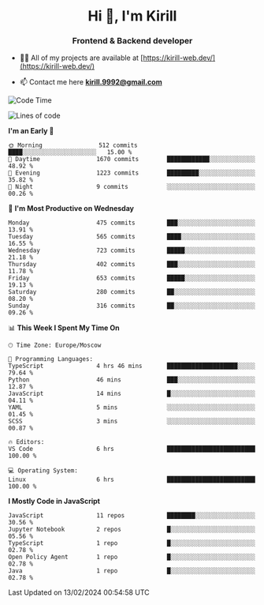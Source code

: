 <h1 align="center">Hi 👋, I'm Kirill</h1>
<h3 align="center">Frontend & Backend developer</h3>

- 👨‍💻 All of my projects are available at [https://kirill-web.dev/](https://kirill-web.dev/)

- 📫 Contact me here **kirill.9992@gmail.com**











<!--START_SECTION:waka-->
![Code Time](http://img.shields.io/badge/Code%20Time-1%2C649%20hrs%207%20mins-blue)

![Lines of code](https://img.shields.io/badge/From%20Hello%20World%20I%27ve%20Written-4.2%20million%20lines%20of%20code-blue)

**I'm an Early 🐤** 

```text
🌞 Morning                512 commits         ████░░░░░░░░░░░░░░░░░░░░░   15.00 % 
🌆 Daytime                1670 commits        ████████████░░░░░░░░░░░░░   48.92 % 
🌃 Evening                1223 commits        █████████░░░░░░░░░░░░░░░░   35.82 % 
🌙 Night                  9 commits           ░░░░░░░░░░░░░░░░░░░░░░░░░   00.26 % 
```
📅 **I'm Most Productive on Wednesday** 

```text
Monday                   475 commits         ███░░░░░░░░░░░░░░░░░░░░░░   13.91 % 
Tuesday                  565 commits         ████░░░░░░░░░░░░░░░░░░░░░   16.55 % 
Wednesday                723 commits         █████░░░░░░░░░░░░░░░░░░░░   21.18 % 
Thursday                 402 commits         ███░░░░░░░░░░░░░░░░░░░░░░   11.78 % 
Friday                   653 commits         █████░░░░░░░░░░░░░░░░░░░░   19.13 % 
Saturday                 280 commits         ██░░░░░░░░░░░░░░░░░░░░░░░   08.20 % 
Sunday                   316 commits         ██░░░░░░░░░░░░░░░░░░░░░░░   09.26 % 
```


📊 **This Week I Spent My Time On** 

```text
🕑︎ Time Zone: Europe/Moscow

💬 Programming Languages: 
TypeScript               4 hrs 46 mins       ████████████████████░░░░░   79.64 % 
Python                   46 mins             ███░░░░░░░░░░░░░░░░░░░░░░   12.87 % 
JavaScript               14 mins             █░░░░░░░░░░░░░░░░░░░░░░░░   04.11 % 
YAML                     5 mins              ░░░░░░░░░░░░░░░░░░░░░░░░░   01.45 % 
SCSS                     3 mins              ░░░░░░░░░░░░░░░░░░░░░░░░░   00.87 % 

🔥 Editors: 
VS Code                  6 hrs               █████████████████████████   100.00 % 

💻 Operating System: 
Linux                    6 hrs               █████████████████████████   100.00 % 
```

**I Mostly Code in JavaScript** 

```text
JavaScript               11 repos            ████████░░░░░░░░░░░░░░░░░   30.56 % 
Jupyter Notebook         2 repos             █░░░░░░░░░░░░░░░░░░░░░░░░   05.56 % 
TypeScript               1 repo              █░░░░░░░░░░░░░░░░░░░░░░░░   02.78 % 
Open Policy Agent        1 repo              █░░░░░░░░░░░░░░░░░░░░░░░░   02.78 % 
Java                     1 repo              █░░░░░░░░░░░░░░░░░░░░░░░░   02.78 % 
```




 Last Updated on 13/02/2024 00:54:58 UTC
<!--END_SECTION:waka-->

